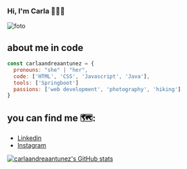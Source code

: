 ### Hi, I'm Carla 👋👩‍💻

![foto](https://user-images.githubusercontent.com/76705188/133931304-d5fd1c85-0345-4f16-ab03-246097cf9b64.png)


## about me in code
``` js 
const carlaandreaantunez = { 
  pronouns: "she" | "her", 
  code: ['HTML', 'CSS', 'Javascript', 'Java'],
  tools: ['Springboot']
  passions: ['web development', 'photography', 'hiking']
}
```
## you can find me 🗺:
- [Linkedin](https://linkedin.com/in/carlaandreaantunez)
- [Instagram](https://instagram.com/carlaantuneza)

[![carlaandreaantunez's GitHub stats](https://github-readme-stats.vercel.app/api?username=carlaandreaantunez)](https://github.com/anuraghazra/github-readme-stats)
<!--
**carlaandreaantunez/carlaandreaantunez** is a ✨_special_✨ repository because its `READNE.md` (this file) appears on oyur GitHub profile.

